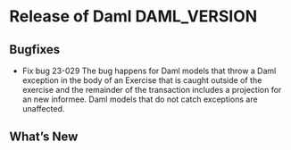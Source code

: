 # Release of Daml DAML_VERSION

## Bugfixes
 
- Fix bug 23-029
    The bug happens for Daml models that throw a Daml exception in the body of 
    an Exercise that is caught outside of the exercise and the remainder of 
    the  transaction includes a projection for an new informee. Daml models 
    that do not catch exceptions are unaffected.

## What’s New
